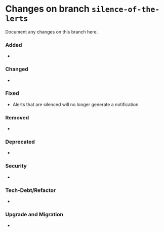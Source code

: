 # Changes on branch `silence-of-the-lerts`
Document any changes on this branch here.
### Added
- 

### Changed
- 

### Fixed
- Alerts that are silenced will no longer generate a notification

### Removed
- 

### Deprecated
- 

### Security
- 

### Tech-Debt/Refactor
- 

### Upgrade and Migration
- 
